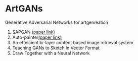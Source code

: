# ArtGANs

Generative Adversarial Networks for artgenreation
1. SAPGAN [(paper link)](https://arxiv.org/abs/2011.05552)
2. Auto-painter[(paper link)](https://arxiv.org/abs/1705.01908)
3. An effeicient bi-layer content based image retrieval system
4. Teaching GANs to Sketch in Vector Format
5. Draw Together with a Neural Network
